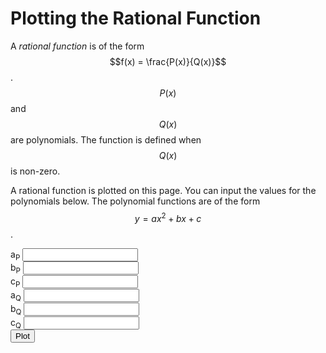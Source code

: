 # Plotting the Rational Function

A *rational function* is of the form $$f(x) = \frac{P(x)}{Q(x)}$$.
$$P(x)$$ and $$Q(x)$$ are polynomials. The function is defined when
$$Q(x)$$ is non-zero.

A rational function is plotted on this page. You can input the values
for the polynomials below. The polynomial functions are of the form
$$y = ax^2 + bx + c$$.

<div class="form-group">
  <label for="a_P">
    a<sub>P</sub>
  </span>
  <input type="number" id="a_P" class="form-control" />
</div>

<div class="form-group">
  <label for="b_P">
    b<sub>P</sub>
    <input type="number" id="b_P" class="form-control" />
  </label>
</div>

<div class="form-group">
  <label for="c_P">
    c<sub>P</sub>
    <input type="number" id="c_P" class="form-control" />
  </label>
</div>

<div class="form-group">
  <label for="a_Q">
    a<sub>Q</sub>
    <input type="number" id="a_Q" class="form-control" />
  </label>
</div>

<div class="form-group">
  <label for="b_Q">
    b<sub>Q</sub>
    <input type="number" id="b_Q" class="form-control" />
  </label>
</div>

<div class="form-group">
  <label for="c_Q">
    c<sub>Q</sub>
    <input type="number" id="c_Q" class="form-control" />
  </label>
</div>

<div>
  <button id="plotButton" type="button" class="btn btn-dark">Plot</button>
</div>
